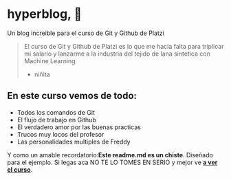 # hyperblog, 💚
Un blog increible para el curso de Git y Github de Platzi
> El curso de Git y Github de Platzi es lo que me hacia falta para triplicar mi salario y lanzarme a la industria del tejido de lana sintetica con Machine Learning
> - niñita

##  **En este curso vemos de todo:**

- Todos los comandos de Git
- El flujo de trabajo en Github
- El verdadero amor por las buenas practicas
- Trucos muy locos del profesor
- Las personalidades multiples de Freddy

Y como un amable recordatorio:**Este readme.md es un chiste**.  Diseñado para el ejemplo.  Si legas aca NO TE LO TOMES EN SERIO y mejor ve [**a ver el curso**](http://platzi.com/cursos/git-github/ "a ver el curso").

